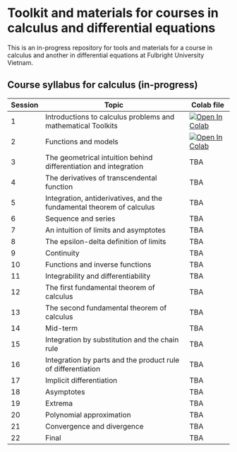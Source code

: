 # Toolkit and materials for courses in calculus and differential equations

This is an in-progress repository for tools and materials for a course in calculus and another in differential equations at Fulbright University Vietnam.

## Course syllabus for calculus (in-progress)

| Session | Topic | Colab file |
|---| --- | --- |
| 1 | Introductions to calculus problems and mathematical Toolkits | [![Open In Colab](https://colab.research.google.com/assets/colab-badge.svg)](https://colab.research.google.com/drive/16C0b4dsViJMuRzYowiUG7Q6z5-YvYOzf?usp=sharing) |
| 2 | Functions and models | [![Open In Colab](https://colab.research.google.com/assets/colab-badge.svg)](https://colab.research.google.com/drive/1H41Q7ZILCkSQuJws70eW3vGJWnxwfgJ7?usp=sharing) |
| 3 | The geometrical intuition behind differentiation and integration | TBA |
| 4 | The derivatives of transcendental function | TBA |
| 5 | Integration, antiderivatives, and the fundamental theorem of calculus | TBA |
| 6 | Sequence and series | TBA |
| 7 | An intuition of limits and asymptotes | TBA |
| 8 | The epsilon-delta definition of limits | TBA |
| 9 | Continuity | TBA | TBA | TBA |
| 10 | Functions and inverse functions | TBA |
| 11 | Integrability and differentiability | TBA |
| 12 | The first fundamental theorem of calculus | TBA |
| 13 | The second fundamental theorem of calculus | TBA |
| 14 | Mid-term | TBA | TBA | TBA |
| 15 | Integration by substitution and the chain rule | TBA |
| 16 | Integration by parts and the product rule of differentiation | TBA |
| 17 | Implicit differentiation | TBA |
| 18 | Asymptotes | TBA |
| 19 | Extrema | TBA|
| 20 | Polynomial approximation | TBA |
| 21 | Convergence and divergence | TBA |
| 22 | Final | TBA |
